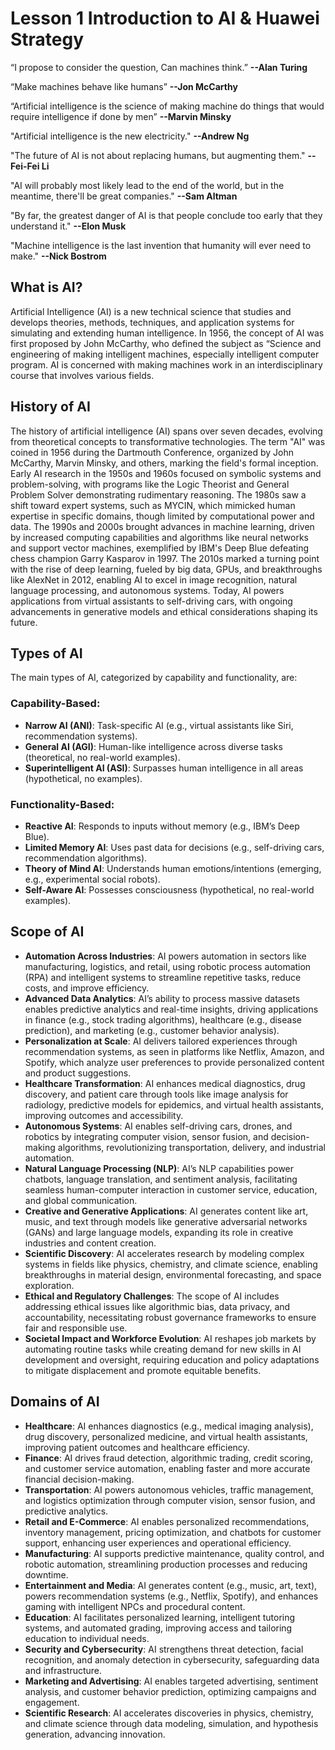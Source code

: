 # Lesson 1 Introduction to AI & Huawei Strategy


“I propose to consider the question, Can machines think.”  **--Alan Turing**

“Make machines behave like humans” **--Jon McCarthy** 

“Artificial intelligence is the science of making machine do things that would require intelligence if done by men” **--Marvin Minsky**

"Artificial intelligence is the new electricity." **--Andrew Ng** 

"The future of AI is not about replacing humans, but augmenting them." **--Fei-Fei Li** 

"AI will probably most likely lead to the end of the world, but in the meantime, there'll be great companies." **--Sam Altman** 

"By far, the greatest danger of AI is that people conclude too early that they understand it." **--Elon Musk** 

"Machine intelligence is the last invention that humanity will ever need to make." **--Nick Bostrom**  

## What is AI? 
Artificial Intelligence (AI) is a new technical science that studies and develops theories, methods, techniques, and application systems for simulating and extending human intelligence. In 1956, the concept of AI was first proposed by John McCarthy, who defined the subject as “Science and engineering of making intelligent machines, especially intelligent computer program. AI is concerned with making machines work in an interdisciplinary course that involves various fields.

## History of AI
The history of artificial intelligence (AI) spans over seven decades, evolving from theoretical concepts to transformative technologies. The term "AI" was coined in 1956 during the Dartmouth Conference, organized by John McCarthy, Marvin Minsky, and others, marking the field's formal inception. Early AI research in the 1950s and 1960s focused on symbolic systems and problem-solving, with programs like the Logic Theorist and General Problem Solver demonstrating rudimentary reasoning. The 1980s saw a shift toward expert systems, such as MYCIN, which mimicked human expertise in specific domains, though limited by computational power and data. The 1990s and 2000s brought advances in machine learning, driven by increased computing capabilities and algorithms like neural networks and support vector machines, exemplified by IBM's Deep Blue defeating chess champion Garry Kasparov in 1997. The 2010s marked a turning point with the rise of deep learning, fueled by big data, GPUs, and breakthroughs like AlexNet in 2012, enabling AI to excel in image recognition, natural language processing, and autonomous systems. Today, AI powers applications from virtual assistants to self-driving cars, with ongoing advancements in generative models and ethical considerations shaping its future.

## Types of AI
The main types of AI, categorized by capability and functionality, are:

### Capability-Based:

- **Narrow AI (ANI)**: Task-specific AI (e.g., virtual assistants like Siri, recommendation systems).
- **General AI (AGI)**: Human-like intelligence across diverse tasks (theoretical, no real-world examples).
- **Superintelligent AI (ASI)**: Surpasses human intelligence in all areas (hypothetical, no examples).

### Functionality-Based:

- **Reactive AI**: Responds to inputs without memory (e.g., IBM’s Deep Blue).
- **Limited Memory AI**: Uses past data for decisions (e.g., self-driving cars, recommendation algorithms).
- **Theory of Mind AI**: Understands human emotions/intentions (emerging, e.g., experimental social robots).
- **Self-Aware AI**: Possesses consciousness (hypothetical, no real-world examples).

## Scope of AI
- **Automation Across Industries**: AI powers automation in sectors like manufacturing, logistics, and retail, using robotic process automation (RPA) and intelligent systems to streamline repetitive tasks, reduce costs, and improve efficiency.
- **Advanced Data Analytics**: AI’s ability to process massive datasets enables predictive analytics and real-time insights, driving applications in finance (e.g., stock trading algorithms), healthcare (e.g., disease prediction), and marketing (e.g., customer behavior analysis).
- **Personalization at Scale**: AI delivers tailored experiences through recommendation systems, as seen in platforms like Netflix, Amazon, and Spotify, which analyze user preferences to provide personalized content and product suggestions.
- **Healthcare Transformation**: AI enhances medical diagnostics, drug discovery, and patient care through tools like image analysis for radiology, predictive models for epidemics, and virtual health assistants, improving outcomes and accessibility.
- **Autonomous Systems**: AI enables self-driving cars, drones, and robotics by integrating computer vision, sensor fusion, and decision-making algorithms, revolutionizing transportation, delivery, and industrial automation.
- **Natural Language Processing (NLP)**: AI’s NLP capabilities power chatbots, language translation, and sentiment analysis, facilitating seamless human-computer interaction in customer service, education, and global communication.
- **Creative and Generative Applications**: AI generates content like art, music, and text through models like generative adversarial networks (GANs) and large language models, expanding its role in creative industries and content creation.
- **Scientific Discovery**: AI accelerates research by modeling complex systems in fields like physics, chemistry, and climate science, enabling breakthroughs in material design, environmental forecasting, and space exploration.
- **Ethical and Regulatory Challenges**: The scope of AI includes addressing ethical issues like algorithmic bias, data privacy, and accountability, necessitating robust governance frameworks to ensure fair and responsible use.
- **Societal Impact and Workforce Evolution**: AI reshapes job markets by automating routine tasks while creating demand for new skills in AI development and oversight, requiring education and policy adaptations to mitigate displacement and promote equitable benefits.


## Domains of AI

- **Healthcare**: AI enhances diagnostics (e.g., medical imaging analysis), drug discovery, personalized medicine, and virtual health assistants, improving patient outcomes and healthcare efficiency.
- **Finance**: AI drives fraud detection, algorithmic trading, credit scoring, and customer service automation, enabling faster and more accurate financial decision-making.
- **Transportation**: AI powers autonomous vehicles, traffic management, and logistics optimization through computer vision, sensor fusion, and predictive analytics.
- **Retail and E-Commerce**: AI enables personalized recommendations, inventory management, pricing optimization, and chatbots for customer support, enhancing user experiences and operational efficiency.
- **Manufacturing**: AI supports predictive maintenance, quality control, and robotic automation, streamlining production processes and reducing downtime.
- **Entertainment and Media**: AI generates content (e.g., music, art, text), powers recommendation systems (e.g., Netflix, Spotify), and enhances gaming with intelligent NPCs and procedural content.
- **Education**: AI facilitates personalized learning, intelligent tutoring systems, and automated grading, improving access and tailoring education to individual needs.
- **Security and Cybersecurity**: AI strengthens threat detection, facial recognition, and anomaly detection in cybersecurity, safeguarding data and infrastructure.
- **Marketing and Advertising**: AI enables targeted advertising, sentiment analysis, and customer behavior prediction, optimizing campaigns and engagement.
- **Scientific Research**: AI accelerates discoveries in physics, chemistry, and climate science through data modeling, simulation, and hypothesis generation, advancing innovation.

